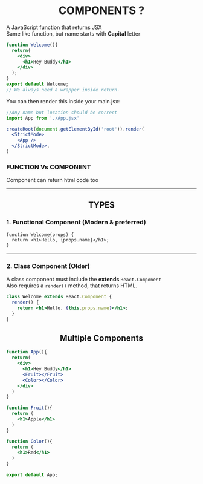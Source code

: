 # <center> COMPONENTS ?
  
A JavaScript function that returns JSX   
Same like function, but name starts with **Capital** letter

```jsx
function Welcome(){ 
  return(
    <div>
      <h1>Hey Buddy</h1>
    </div>
  );
}
export default Welcome;
// We always need a wrapper inside return.
```
You can then render this inside your main.jsx:
```jsx
//Any name but location should be correct
import App from './App.jsx'  

createRoot(document.getElementById('root')).render(
  <StrictMode>
    <App />   
  </StrictMode>,
)
```
### FUNCTION Vs COMPONENT
Component can return html code too


---
## <center> TYPES
### 1. Functional Component (Modern & preferred)
```JSX
function Welcome(props) {
  return <h1>Hello, {props.name}</h1>;
}
```


---
### 2. Class Component (Older)
A class component must include the **extends** `React.Component`  
Also requires a `render()` method, that returns HTML.
```jsx
class Welcome extends React.Component {
  render() {
    return <h1>Hello, {this.props.name}</h1>;
  }
}
```


## <center>Multiple Components
```jsx
function App(){
  return(
    <div>
      <h1>Hey Buddy</h1>
      <Fruit></Fruit> 
      <Color></Color>
    </div>
  )
}

function Fruit(){
  return (
    <h1>Apple</h1>
  )
}

function Color(){
  return (
    <h1>Red</h1>
  )
}

export default App;
```